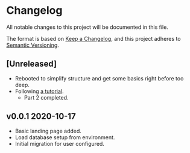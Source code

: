 # Changelog

All notable changes to this project will be documented in this file.

The format is based on [Keep a Changelog](https://keepachangelog.com/en/1.0.0/),
and this project adheres to [Semantic Versioning](https://semver.org/spec/v2.0.0.html).

## [Unreleased]

- Rebooted to simplify structure and get some basics right before too deep.
- Following [a tutorial](https://kb.objectrocket.com/category/postgresql?filter=Go+Lang+and+PostgreSQL+Web+App+MVC+pattern+Part).
  - Part 2 completed.

## v0.0.1 2020-10-17

- Basic landing page added.
- Load database setup from environment.
- Initial migration for user configured.
